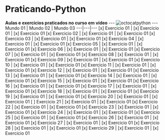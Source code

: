 # Praticando-Python
 **Aulas e exercicios praticados no curso em vídeo**
    ---
    ![octocatpython](https://user-images.githubusercontent.com/32422863/79257550-29b66180-7e60-11ea-8f03-50d0f8eb63d1.png)
    ---  
    Mundo 01 | Mundo 02 | Mundo 03
    ---|---|---
    [x] Exercicio 01 | [x] Exercicio 01 | [x] Exercicio 01
    [x] Exercicio 02 | [x] Exercicio 01 | [x] Exercicio 01
    [x] Exercicio 03 | [x] Exercicio 01 | [x] Exercicio 01
    [x] Exercicio 04 | [x] Exercicio 01 | [x] Exercicio 01
    [x] Exercicio 05 | [x] Exercicio 01 | [x] Exercicio 01
    [x] Exercicio 06 | [x] Exercicio 01 | [x] Exercicio 01
    [x] Exercicio 07 | [x] Exercicio 01 | [x] Exercicio 01
    [x] Exercicio 08 | [x] Exercicio 01 | [x] Exercicio 01
    [x] Exercicio 09 | [x] Exercicio 01 | [x] Exercicio 01
    [x] Exercicio 10 | [x] Exercicio 01 | [x] Exercicio 01
    [x] Exercicio 11 | [x] Exercicio 01 | [x] Exercicio 01
    [x] Exercicio 12 | [x] Exercicio 01 | [x] Exercicio 01
    [x] Exercicio 13 | [x] Exercicio 01 | [x] Exercicio 01
    [x] Exercicio 14 | [x] Exercicio 01 | [x] Exercicio 01
    [x] Exercicio 15 | [x] Exercicio 01 | [x] Exercicio 01
    [x] Exercicio 16 | [x] Exercicio 01 | [x] Exercicio 01
    [x] Exercicio 17 | [x] Exercicio 01 | [x] Exercicio 01
    [x] Exercicio 18 | [x] Exercicio 01 | [x] Exercicio 01
    [x] Exercicio 19 | [x] Exercicio 01 | [x] Exercicio 01
    [x] Exercicio 20 | [x] Exercicio 01 | [x] Exercicio 01
    [ ] Exercicio 21 | [x] Exercicio 01 | [x] Exercicio 01
    [x] Exercicio 22 | [x] Exercicio 01 | [x] Exercicio 01
    [x] Exercicio 23 | [x] Exercicio 01 | [x] Exercicio 01
    [x] Exercicio 24 | [x] Exercicio 01 | [x] Exercicio 01
    [x] Exercicio 25 | [x] Exercicio 01 | [x] Exercicio 01
    [x] Exercicio 26 | [x] Exercicio 01 | [x] Exercicio 01
    [x] Exercicio 27 | [x] Exercicio 01 | [x] Exercicio 01
    [x] Exercicio 28 | [x] Exercicio 01 | [x] Exercicio 01
    [x] Exercicio 29 | [x] Exercicio 01 | [x] Exercicio 01
